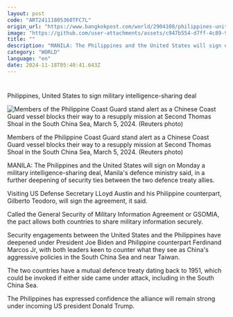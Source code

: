 ```yaml
---
layout: post
code: "ART24111805360TFC7L"
origin_url: "https://www.bangkokpost.com/world/2904108/philippines-united-states-to-sign-military-intelligence-sharing-deal"
image: "https://github.com/user-attachments/assets/c947b554-d7ff-4c89-96bb-fc4944603452"
title: ""
description: "MANILA: The Philippines and the United States will sign on Monday a military intelligence-sharing deal, Manila"
category: "WORLD"
language: "en"
date: 2024-11-18T05:40:41.643Z
---
```


# 

Philippines, United States to sign military intelligence-sharing deal

![Members of the Philippine Coast Guard stand alert as a Chinese Coast Guard vessel blocks their way to a resupply mission at Second Thomas Shoal in the South China Sea, March 5, 2024. (Reuters photo)](https://github.com/user-attachments/assets/5f681adf-6f6f-4d8a-922c-aada82a10c6d)

Members of the Philippine Coast Guard stand alert as a Chinese Coast Guard vessel blocks their way to a resupply mission at Second Thomas Shoal in the South China Sea, March 5, 2024. (Reuters photo)

MANILA: The Philippines and the United States will sign on Monday a military intelligence-sharing deal, Manila's defence ministry said, in a further deepening of security ties between the two defence treaty allies.

Visiting US Defense Secretary LLoyd Austin and his Philippine counterpart, Gilberto Teodoro, will sign the agreement, it said.

Called the General Security of Military Information Agreement or GSOMIA, the pact allows both countries to share military information securely.

Security engagements between the United States and the Philippines have deepened under President Joe Biden and Philippine counterpart Ferdinand Marcos Jr, with both leaders keen to counter what they see as China's aggressive policies in the South China Sea and near Taiwan.

The two countries have a mutual defence treaty dating back to 1951, which could be invoked if either side came under attack, including in the South China Sea.

The Philippines has expressed confidence the alliance will remain strong under incoming US president Donald Trump.
